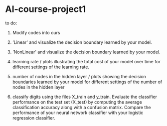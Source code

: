 # AI-course-project1


to do:

1. Modify codes into ours

2. ’Linear' and visualize the decision boundary learned by your model.

3. ’NonLinear' and visualize the decision boundary learned by your model.

4. learning rate / plots illustrating the total cost of your model over time for different settings of the learning rate.

5. number of nodes in the hidden layer / plots showing the decision boundaries learned by your model for different settings of the number of nodes in the hidden layer

6. classify digits using the files X_train and y_train. Evaluate the classifier performance on the test set (X_test) by computing the average classification accuracy along with a confusion matrix. Compare the performance of your neural network classifier with your logistic regression classifier.
